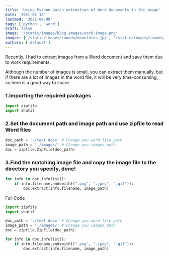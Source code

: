 ```yaml
---
title: 'Using Python batch extraction of Word documents in the image'
date: '2021-01-12'
lastmod: '2021-08-08'
tags: ['python', 'word']
draft: false
image: '/static/images/blog-images/word-image.png'
images: ['/static/images/canada/mountains.jpg', '/static/images/canada/toronto.jpg']
authors: ['default']
---
```


Recently, I had to extract images from a Word document and save them due to work requirements.

Although the number of images is small, you can extract them manually, but if there are a lot of images in the word file, it will be very time-consuming, so here is a good way to share.

### 1.Importing the required packages

```python
import zipfile
import shutil
```

### 2.Set the document path and image path and use zipfile to read Word files

```python
doc_path = './text.docx' # Change you word file path
image_path = './images/' # Change you iamges path
doc = zipfile.ZipFile(doc_path)
```

### 3.Find the matching image file and copy the image file to the directory you specify, done!

```python
for info in doc.infolist():
    if info.filename.endswith((".png", ".jpeg", ".gif")):
        doc.extract(info.filename, image_path)
```

Full Code

```python
import zipfile
import shutil

doc_path = './text.docx' # Change you word file path
image_path = './images/' # Change you iamges path
doc = zipfile.ZipFile(doc_path)

for info in doc.infolist():
    if info.filename.endswith((".png", ".jpeg", ".gif")):
        doc.extract(info.filename, image_path)
```

